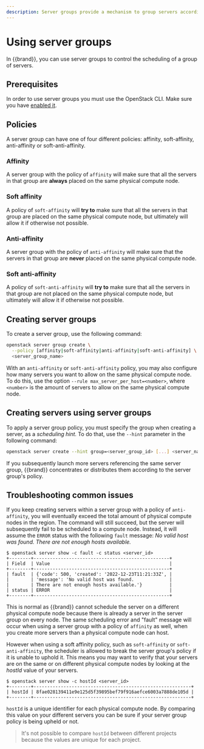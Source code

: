 ```yaml
---
description: Server groups provide a mechanism to group servers according to a certain policy.
---
```

# Using server groups

In {{brand}}, you can use server groups to control the scheduling of a group of servers.

## Prerequisites

In order to use server groups you must use the OpenStack CLI. Make sure you have [enabled it](../../getting-started/enable-openstack-cli.md).

## Policies

A server group can have one of four different policies: affinity, soft-affinity, anti-affinity or soft-anti-affinity.

### Affinity

A server group with the policy of `affinity` will make sure that all the servers in that group are **always** placed on the same physical compute node.

### Soft affinity

A policy of `soft-affinity` will **try to** make sure that all the servers in that group are placed on the same physical compute node, but ultimately will allow it if otherwise not possible.

### Anti-affinity

A server group with the policy of `anti-affinity` will make sure that the servers in that group are **never** placed on the same physical compute node.

### Soft anti-affinity

A policy of `soft-anti-affinity` will **try to** make sure that all the servers in that group are not placed on the same physical compute node, but ultimately will allow it if otherwise not possible.

## Creating server groups

To create a server group, use the following command:

```bash
openstack server group create \
  --policy [affinity|soft-affinity|anti-affinity|soft-anti-affinity] \
  <server_group_name>
```

With an `anti-affinity` or `soft-anti-affinity` policy, you may also configure how many servers you want to allow on the same physical compute node.
To do this, use the option `--rule max_server_per_host=<number>`, where `<number>` is the amount of servers to allow on the same physical compute node.


## Creating servers using server groups

To apply a server group policy, you must specify the group when creating a server, as a *scheduling hint.*
To do that, use the `--hint` parameter in the following command:

```bash
openstack server create --hint group=<server_group_id> [...] <server_name>
```

If you subsequently launch more servers referencing the same server group, {{brand}} concentrates or distributes them according to the server group's policy.

## Troubleshooting common issues

If you keep creating servers within a server group with a policy of `anti-affinity`, you will eventually exceed the total amount of physical compute nodes in the region.
The command will still succeed, but the server will subsequently fail to be scheduled to a compute node.
Instead, it will assume the `ERROR` status with the following `fault` message: _No valid host was found. There are not enough hosts available._

```console
$ openstack server show -c fault -c status <server_id>
+--------+--------------------------------------------------+
| Field  | Value                                            |
+--------+--------------------------------------------------+
| fault  | {'code': 500, 'created': '2022-12-23T11:21:33Z', |
|        | 'message': 'No valid host was found.             |
|        | There are not enough hosts available.'}          |
| status | ERROR                                            |
+--------+--------------------------------------------------+
```

This is normal as {{brand}} cannot schedule the server on a different physical compute node because there is already a server in the server group on every node.
The same scheduling error and "fault" message will occur when using a server group with a policy of `affinity` as well, when you create more servers than a physical compute node can host.

However when using a soft affinity policy, such as `soft-affinity` or `soft-anti-affinity`, the scheduler is allowed to break the server group's policy if it is unable to uphold it.
This means you may want to verify that your servers are on the same or on different physical compute nodes by looking at the _hostId_ value of your servers.

```console
$ openstack server show -c hostId <server_id>
+--------+----------------------------------------------------------+
| hostId | 8fae028139411e9e125d5f39895bef79f916aefce6003a7888de105d |
+--------+----------------------------------------------------------+
```

`hostId` is a unique identifier for each physical compute node. By comparing this value on your different servers you can be sure if your server group policy is being upheld or not.

> It's not possible to compare `hostId` between different projects because the values are unique for each project.
